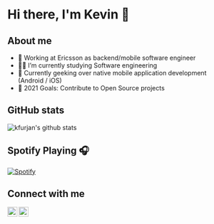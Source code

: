 # Hi there, I'm Kevin 👋

## About me

- 💪 Working at Ericsson as backend/mobile software engineer
- 👨‍🎓 I’m currently studying Software engineering
- 🌱 Currently geeking over native mobile application development (Android / iOS)
- 🥅 2021 Goals: Contribute to Open Source projects

## GitHub stats

![kfurjan's github stats](https://github-readme-stats.vercel.app/api?username=kfurjan&count_private=true&show_icons=true&bg_color=50,4DD0E1,26A69A,4CAF50&title_color=ECEFF1&icon_color=CFD8DC)

## Spotify Playing 🎧

[![Spotify](https://novatorem.kfurjan.vercel.app/api/spotify)](https://open.spotify.com/user/USER_NAME)

## Connect with me

[<img align="left" alt="Kevin Furjan | LinkedIn" width="22px" src="https://cdn.jsdelivr.net/npm/simple-icons@v3/icons/linkedin.svg" />][linkedin]
[<img align="left" alt="Kevin Furjan | email" width="22px" src="https://cdn.jsdelivr.net/npm/simple-icons@v3/icons/gmail.svg" />][email]

[linkedin]: https://linkedin.com/in/kevin-furjan
[email]: mailto:kfurjan@gmail.com
